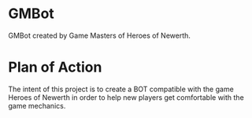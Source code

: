 GMBot
=====

GMBot created by Game Masters of Heroes of Newerth.

Plan of Action
===============

The intent of this project is to create a BOT compatible with the game Heroes of Newerth in order to help new players
get comfortable with the game mechanics. 
